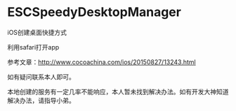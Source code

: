 # ESCSpeedyDesktopManager
iOS创建桌面快捷方式

利用safari打开app

参考文章：http://www.cocoachina.com/ios/20150827/13243.html

如有疑问联系本人即可。

本地创建的服务有一定几率不能响应，本人暂未找到解决办法。如有开发大神知道解决办法，请指导小弟。
